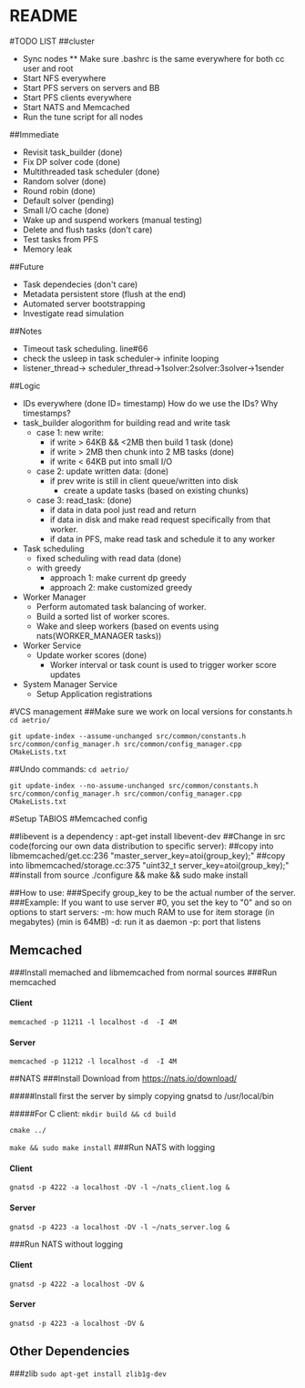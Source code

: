 # README #
#TODO LIST
##cluster
* Sync nodes 
** Make sure .bashrc is the same everywhere for both cc user and root
* Start NFS everywhere
* Start PFS servers on servers and BB
* Start PFS clients everywhere
* Start NATS and Memcached
* Run the tune script for all nodes

##Immediate
* Revisit task_builder (done)
* Fix DP solver code (done) 
* Multithreaded task scheduler (done)
* Random solver (done)
* Round robin (done)
* Default solver (pending)
* Small I/O cache (done)
* Wake up and suspend workers (manual testing)
* Delete and flush tasks (don't care)
* Test tasks from PFS
* Memory leak

##Future
* Task dependecies (don't care)
* Metadata persistent store (flush at the end)
* Automated server bootstrapping
* Investigate read simulation

##Notes
* Timeout task scheduling. line#66
* check the usleep in task scheduler-> infinite looping
* listener_thread-> scheduler_thread->1solver:2solver:3solver->1sender

##Logic
* IDs everywhere (done ID= timestamp) How do we use the IDs? Why timestamps?
* task_builder alogorithm for building read and write task
    * case 1: new write:
        * if write > 64KB && <2MB then build 1 task (done)
        * if write > 2MB then chunk into 2 MB tasks (done)
        * if write < 64KB put into small I/O
    * case 2: update written data: (done)
        * if prev write is still in client queue/written into disk
            * create a update tasks (based on existing chunks)
    * case 3: read_task: (done)
        * if data in data pool just read and return
        * if data in disk and make read request specifically from that worker.
        * if data in PFS, make read task and schedule it to any worker
* Task scheduling 
    * fixed scheduling with read data (done)
    * with greedy
        * approach 1: make current dp greedy
        * approach 2: make customized greedy
* Worker Manager 
    * Perform automated task balancing of worker.
    * Build a sorted list of worker scores.
    * Wake and sleep workers (based on events using nats(WORKER_MANAGER tasks))
* Worker Service
    * Update worker scores (done)
        * Worker interval or task count is used to trigger worker score updates
* System Manager Service
    * Setup Application registrations

#VCS management
##Make sure we work on local versions for constants.h
`cd aetrio/`

`git update-index --assume-unchanged src/common/constants.h 
src/common/config_manager.h src/common/config_manager.cpp CMakeLists.txt`

##Undo commands:
`cd aetrio/`

`git update-index --no-assume-unchanged src/common/constants.h 
 src/common/config_manager.h src/common/config_manager.cpp CMakeLists.txt`


#Setup TABIOS
#Memcached config

##libevent is a dependency : apt-get install libevent-dev
##Change in src code(forcing our own data distribution to specific server):
##copy into libmemcached/get.cc:236
    "master_server_key=atoi(group_key);"
##copy into libmemcached/storage.cc:375
    "uint32_t server_key=atoi(group_key);"
##install from source
    ./configure && make && sudo make install

##How to use:
###Specify group_key to be the actual number of the server.
###Example: If you want to use server #0, you set the key to "0" and so on options to start servers:
    -m: how much RAM to use for item storage (in megabytes) (min is 64MB)
    -d: run it as daemon
    -p: port that listens
## Memcached
###Install memached and libmemcached from normal sources
###Run memcached
#### Client
`memcached -p 11211 -l localhost -d  -I 4M`
#### Server
`memcached -p 11212 -l localhost -d  -I 4M`

##NATS
###Install
Download from https://nats.io/download/

#####Install first the server by simply copying gnatsd to /usr/local/bin

#####For C client:
`mkdir build && cd build`

`cmake ../`

`make && sudo make install`
###Run NATS with logging
#### Client 
`gnatsd -p 4222 -a localhost -DV -l ~/nats_client.log &`
#### Server
`gnatsd -p 4223 -a localhost -DV -l ~/nats_server.log &`

###Run NATS without logging
#### Client 
`gnatsd -p 4222 -a localhost -DV &`
#### Server
`gnatsd -p 4223 -a localhost -DV &`

## Other Dependencies
###zlib
`sudo apt-get install zlib1g-dev`


